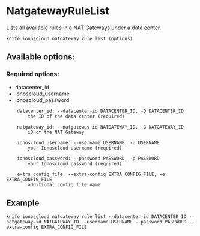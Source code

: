 # NatgatewayRuleList

Lists all available rules in a NAT Gateways under a data center.

```text
knife ionoscloud natgateway rule list (options)
```

## Available options:

### Required options:

* datacenter\_id
* ionoscloud\_username
* ionoscloud\_password

```text
    datacenter_id: --datacenter-id DATACENTER_ID, -D DATACENTER_ID
        the ID of the data center (required)

    natgateway_id: --natgateway-id NATGATEWAY_ID, -G NATGATEWAY_ID
        iD of the NAT Gateway

    ionoscloud_username: --username USERNAME, -u USERNAME
        your Ionoscloud username (required)

    ionoscloud_password: --password PASSWORD, -p PASSWORD
        your Ionoscloud password (required)

    extra_config_file: --extra-config EXTRA_CONFIG_FILE, -e EXTRA_CONFIG_FILE
        additional config file name

```
## Example

```text
knife ionoscloud natgateway rule list --datacenter-id DATACENTER_ID --natgateway-id NATGATEWAY_ID --username USERNAME --password PASSWORD --extra-config EXTRA_CONFIG_FILE
```
